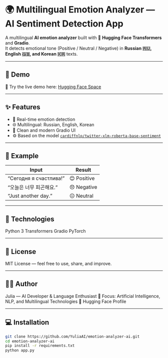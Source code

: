 # 🌍 Multilingual Emotion Analyzer — AI Sentiment Detection App

A multilingual **AI emotion analyzer** built with 🤗 **Hugging Face Transformers** and **Gradio**.  
It detects emotional tone (Positive / Neutral / Negative) in **Russian 🇷🇺, English 🇬🇧, and Korean 🇰🇷** texts.

---

## 🚀 Demo
🎯 Try the live demo here: [Hugging Face Space](https://huggingface.co/spaces/julie_s04/emotion-analyzer-julie)

---

## ✨ Features
- 🧠 Real-time emotion detection  
- 🌐 Multilingual: Russian, English, Korean  
- 🎨 Clean and modern Gradio UI  
- ⚙️ Based on the model [`cardiffnlp/twitter-xlm-roberta-base-sentiment`](https://huggingface.co/cardiffnlp/twitter-xlm-roberta-base-sentiment)

---

## 🧩 Example
| Input | Result |
|-------|---------|
| “Сегодня я счастлива!” | 😊 Positive |
| “오늘은 너무 피곤해요.” | 😞 Negative |
| “Just another day.” | 😐 Neutral |

---
## 🧰 Technologies
Python 3
Transformers
Gradio
PyTorch

---
## 📄 License

MIT License — feel free to use, share, and improve.

---
## 👩‍💻 Author

Julia — AI Developer & Language Enthusiast
🌸 Focus: Artificial Intelligence, NLP, and Multilingual Technologies
🔗 Hugging Face Profile

---

## 💻 Installation
```bash
git clone https://github.com/YuliaAI/emotion-analyzer-ai.git
cd emotion-analyzer-ai
pip install -r requirements.txt
python app.py

